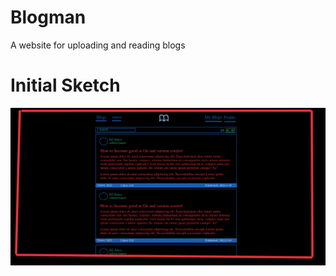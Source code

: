 # Blogman

A website for uploading and reading blogs

# Initial Sketch

![Initial Sketch](initial-sketch.png)
